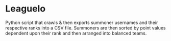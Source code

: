 # Leaguelo
Python script that crawls &amp; then exports summoner usernames and their respective ranks into a CSV file. Summoners are then sorted by point values dependent upon their rank and then arranged into balanced teams.

